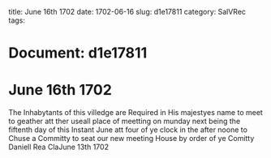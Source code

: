 title: June 16th 1702
date: 1702-06-16
slug: d1e17811
category: SalVRec
tags: 




# Document: d1e17811


# June 16th 1702

The Inhabytants of this villedge are Required in His majestyes name to meet to geather att ther useall place of meetting on munday next being the fiftenth day of this Instant June att four of ye clock in the after noone to Chuse a Committy to seat our new meeting House by order of ye Comitty  Daniell Rea ClaJune 13th 1702
